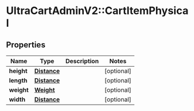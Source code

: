 # UltraCartAdminV2::CartItemPhysical

## Properties
Name | Type | Description | Notes
------------ | ------------- | ------------- | -------------
**height** | [**Distance**](Distance.md) |  | [optional] 
**length** | [**Distance**](Distance.md) |  | [optional] 
**weight** | [**Weight**](Weight.md) |  | [optional] 
**width** | [**Distance**](Distance.md) |  | [optional] 


